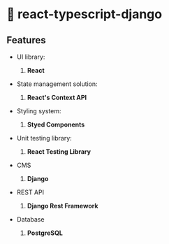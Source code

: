 # 🍰 react-typescript-django

## Features

- UI library:

  1. **React**

- State management solution:

  1. **React's Context API**

- Styling system:

  1. **Styed Components**

- Unit testing library:

  1. **React Testing Library**

- CMS

  1. **Django**

- REST API

  1. **Django Rest Framework**

- Database

  1. **PostgreSQL**

